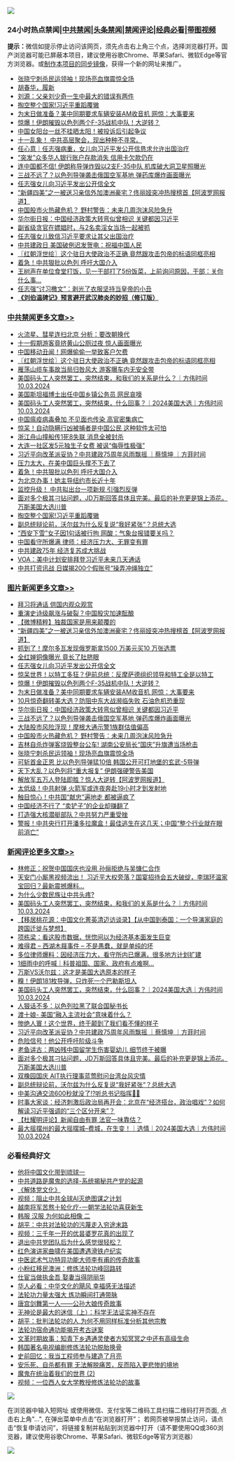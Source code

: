 ![](https://raw.githubusercontent.com/jsvpn/jsproxy/dev/64photo/fqnews-qr.jpg)

<div id="tt">
<h3>24小时热点禁闻|<a href="#%E4%B8%AD%E5%85%B1%E7%A6%81%E9%97%BB%E6%9B%B4%E5%A4%9A%E6%96%87%E7%AB%A0">中共禁闻</a>|<a href="#%E5%9B%BE%E7%89%87%E6%96%B0%E9%97%BB%E6%9B%B4%E5%A4%9A%E6%96%87%E7%AB%A0">头条禁闻</a>|<a href="#%E6%96%B0%E9%97%BB%E8%AF%84%E8%AE%BA%E6%9B%B4%E5%A4%9A%E6%96%87%E7%AB%A0">禁闻评论|<a href="#%E5%BF%85%E7%9C%8B%E7%BB%8F%E5%85%B8%E5%A5%BD%E6%96%87">经典必看</a>|<a href="https://696153.xyz/3" target="_blank">带图视频</a></h3>
<div><b>提示：</b>微信如提示停止访问该网页，须先点击右上角三个点，选择浏览器打开。国产浏览器可能已屏蔽本项目，建议使用谷歌Chrome、苹果Safari、微软Edge等官方浏览器。或<a href="%E5%88%B6%E4%BD%9Cgit%E7%A6%81%E9%97%BB%E9%95%9C%E5%83%8F.md">制作本项目的同步镜像</a>，获得一个新的网址来推广。</div>
<ul>

<li><a href="/topimagenews/20241003/2097110.md">张晓宁刺杀民运领袖！现场亮血旗震惊全场</a></li>
<li><a href="/baitai/20241004/2097357.md">胡春华，履新</a></li>
<li><a href="/baitai/20241003/2097094.md">刘源：父亲刘少奇一生中最大的错误有两件</a></li>
<li><a href="/cbnews/20241004/2097275.md">掏空整个国家!习近平重蹈覆辙</a></li>
<li><a href="/topimagenews/20241004/2097249.md">为末日做准备？美中同期要求车辆安装AM收音机 网惊：大事要来</a></li>
<li><a href="/topimagenews/20241004/2097274.md">惊爆！伊朗摧毁以色列两个F-35战机中队！大逆转？</a></li>
<li><a href="/cnnews/20241004/2097370.md">中国女阳台一丝不挂晒太阳！被投诉后引起争议</a></li>
<li><a href="/sohnews/20241004/2097208.md">十一乱象！ 中共高层聚会，现出种种不寻常。</a></li>
<li><a href="/baitai/20241004/2097207.md">任心意｜任志强病重，女儿向习近平发公开信恳求允许出国治疗</a></li>
<li><a href="/cnnews/20241004/2097237.md">“突发”众多华人银行账户存款消失 信用卡欠款仍在</a></li>
<li><a href="/cnnews/20241003/2097130.md">连中国都不信! 伊朗称导弹炸毁以2支F-35中队 机库破大洞卫星照曝光</a></li>
<li><a href="/topimagenews/20241003/2097174.md">三战不远了？以色列导弹袭击俄国空军基地 弹药库爆炸画面曝光</a></li>
<li><a href="/topimagenews/20241004/2097381.md">任志强女儿向习近平发出公开信全文</a></li>
<li><a href="/topimagenews/20241004/2097433.md">“新疆四美”之一被送习亲信外加澳洲豪宅？佟丽娅突冲热搜榜首【阿波罗网报道】</a></li>
<li><a href="/topimagenews/20241003/2097148.md">中国股市火热藏危机？ 野村警告：未来几周泡沫风险急升</a></li>
<li><a href="/topimagenews/20241003/2097175.md">华尔街日报：中国经济政策大转弯似曾相识 关键都因习近平</a></li>
<li><a href="/cnnews/20241004/2097395.md">副省级贪官在嫖娼时，与2名卖淫女当场一起被抓</a></li>
<li><a href="/baitai/20241004/2097286.md">任志强女儿致信习近平要求让其父出国治疗</a></li>
<li><a href="/cbnews/20241003/2097151.md">中共建政日 美国破例迟发贺电：祝福中国人民</a></li>
<li><a href="/cbnews/20241004/2097424.md">〖红朝浮世绘〗这个驻日大使政治不正确 竟然跟攻击包帝的标语同框亮相</a></li>
<li><a href="/cbnews/20241004/2097303.md">着急！中共狠批以色列 呼吁大国介入</a></li>
<li><a href="/baitai/20241003/2097104.md">王树声在单位食堂打饭，见一干部打了5份饭菜，上前询问原因，干部：关你什么事...</a></li>
<li><a href="/baitai/20241004/2097285.md">任志强“讨习檄文”：剥光了衣服坚持当皇帝的小丑</a></li>
<li><b><a href="/comments/20200207/1272816.md" target="_blank">《刘伯温碑记》预言避开武汉肺炎的妙招（修订版）</a></b></li>
</ul>
</div>

<div class="catlist">
<h3><a href="/cbnews/" target="_blank">中共禁闻</a><span><a href="/cbnews/" target="_blank" rel="nofollow">更多文章>></a></span></h3>
<ul>
<li><a href="/cbnews/20241004/2097466.md" target="_blank">火流星、彗星连扫北京 分析：要改朝换代</a></li>
<li><a href="/cbnews/20241004/2097465.md" target="_blank">十一假期游客竟挤黄山公厕过夜 惊人画面曝光</a></li>
<li><a href="/cbnews/20241004/2097436.md" target="_blank">中国移动丑闻！网爆偷偷一举致客户欠费</a></li>
<li><a href="/cbnews/20241004/2097424.md" target="_blank">〖红朝浮世绘〗这个驻日大使政治不正确 竟然跟攻击包帝的标语同框亮相</a></li>
<li><a href="/cbnews/20241004/2097419.md" target="_blank">雁荡山缆车事故当局归咎风大 游客曝车内无安全带</a></li>
<li><a href="/comments/20241004/2097417.md" target="_blank">美国码头工人突然罢工，突然结束，和我们的关系是什么？｜方伟时间 10.03.2024</a></li>
<li><a href="/cbnews/20241004/2097382.md" target="_blank">美国斯坦福博士出任中国乡镇公务员 网民哀嚎</a></li>
<li><a href="/comments/20241004/2097376.md" target="_blank">美国码头工人突然罢工，突然结束，什么回事？｜2024美国大选｜方伟时间 10.03.2024</a></li>
<li><a href="/cbnews/20241004/2097361.md" target="_blank">中国瘟疫病毒叠加 不见面也传染 高官密集病亡</a></li>
<li><a href="/cbnews/20241004/2097339.md" target="_blank">惊呆！自动隐瞒行凶被捕者是中国公民 这种软件太可怕</a></li>
<li><a href="/cbnews/20241004/2097338.md" target="_blank">浙江舟山撞船传1死8失联 消息全被封杀</a></li>
<li><a href="/cbnews/20241004/2097337.md" target="_blank">大连一社区发5元独生子女费 被讽“侮辱性极强”</a></li>
<li><a href="/comments/20241004/2097315.md" target="_blank">习近平向改革派妥协？中共建政75周年风雨飘摇 ｜蔡慎坤 ｜方菲时间</a></li>
<li><a href="/cbnews/20241004/2097304.md" target="_blank">压力太大，在美中国巨头撑不下去了</a></li>
<li><a href="/cbnews/20241004/2097303.md" target="_blank">着急！中共狠批以色列 呼吁大国介入</a></li>
<li><a href="/cbnews/20241004/2097302.md" target="_blank">为北京办事！她主导纽约市长近十年</a></li>
<li><a href="/cbnews/20241004/2097300.md" target="_blank">监控升级！ 中共拟出台一项新规 引强烈反弹</a></li>
<li><a href="/comments/20241004/2097299.md" target="_blank">面对多个极其刁钻问题，JD万斯回答具体且完美。最后的补充更是锦上添花。万斯美国大选川普</a></li>
<li><a href="/cbnews/20241004/2097275.md" target="_blank">掏空整个国家!习近平重蹈覆辙</a></li>
<li><a href="/comments/20241004/2097245.md" target="_blank">副总统辩论前，沃尔兹为什么反复说“我好紧张“？总统大选</a></li>
<li><a href="/cbnews/20241004/2097229.md" target="_blank">“西安下雪”女子因1句话被行拘 网酸：气象台报错要关吗？</a></li>
<li><a href="/cbnews/20241004/2097228.md" target="_blank">中国看守所爆满 律师：经济压力大、无罪变有罪</a></li>
<li><a href="/cbnews/20241004/2097219.md" target="_blank">中共建政75年 经济复苏成大挑战</a></li>
<li><a href="/cbnews/20241003/2097187.md" target="_blank">VOA：美中计划安排拜登习近平未来几天通话</a></li>
<li><a href="/cbnews/20241003/2097176.md" target="_blank">中共打资讯战 日媒揭200个假账号“操弄冲绳独立”</a></li>

</ul>
</div>
<div class="catlist">
<h3><a href="/topimagenews/" target="_blank">图片新闻</a><span><a href="/topimagenews/" target="_blank" rel="nofollow">更多文章>></a></span></h3>
<ul>
<li><a href="/topimagenews/20241004/2097443.md" target="_blank">拜习将通话 供国内观众观赏</a></li>
<li><a href="/topimagenews/20241004/2097435.md" target="_blank">重演史诗级飙涨与破裂？中国股灾加速酝酿</a></li>
<li><a href="/topimagenews/20241004/2097434.md" target="_blank">【微博精粹】独裁国家是用来颠覆的</a></li>
<li><a href="/topimagenews/20241004/2097433.md" target="_blank">“新疆四美”之一被送习亲信外加澳洲豪宅？佟丽娅突冲热搜榜首【阿波罗网报道】</a></li>
<li><a href="/topimagenews/20241004/2097432.md" target="_blank">抓到了！摩尔多瓦发现俄罗斯拿1500 万美元买10 万张选票</a></li>
<li><a href="/topimagenews/20241004/2097431.md" target="_blank">全红婵铜像曝光 竟长了肚脐眼</a></li>
<li><a href="/topimagenews/20241004/2097381.md" target="_blank">任志强女儿向习近平发出公开信全文</a></li>
<li><a href="/topimagenews/20241004/2097360.md" target="_blank">惊呆世界！以特工多狂？伊前总统：反摩萨德组织领导和特工全是以特工</a></li>
<li><a href="/topimagenews/20241004/2097274.md" target="_blank">惊爆！伊朗摧毁以色列两个F-35战机中队！大逆转？</a></li>
<li><a href="/topimagenews/20241004/2097249.md" target="_blank">为末日做准备？美中同期要求车辆安装AM收音机 网惊：大事要来</a></li>
<li><a href="/topimagenews/20241003/2097186.md" target="_blank">10月惊奇翻转美大选？防阻中东大战濒临失败 石油危机恐重现</a></li>
<li><a href="/topimagenews/20241003/2097175.md" target="_blank">华尔街日报：中国经济政策大转弯似曾相识 关键都因习近平</a></li>
<li><a href="/topimagenews/20241003/2097174.md" target="_blank">三战不远了？以色列导弹袭击俄国空军基地 弹药库爆炸画面曝光</a></li>
<li><a href="/topimagenews/20241003/2097173.md" target="_blank">大陆股市风险浮现！摩根大通示警1族群估值偏高</a></li>
<li><a href="/topimagenews/20241003/2097148.md" target="_blank">中国股市火热藏危机？ 野村警告：未来几周泡沫风险急升</a></li>
<li><a href="/topimagenews/20241003/2097147.md" target="_blank">吉林自杀炸弹客烧毁整台公车! 湖南公安局长“国庆”升旗遭当场枪击</a></li>
<li><a href="/topimagenews/20241003/2097110.md" target="_blank">张晓宁刺杀民运领袖！现场亮血旗震惊全场</a></li>
<li><a href="/topimagenews/20241003/2097013.md" target="_blank">可斩首金正恩 比以色列导弹猛10倍 韩国公开可打地堡的玄武-5导弹</a></li>
<li><a href="/topimagenews/20241003/2096937.md" target="_blank">天下大乱？以色列将“重大报复” 伊朗强硬警告美国</a></li>
<li><a href="/topimagenews/20241003/2096936.md" target="_blank">解放军五万人登陆即胜？惊人大逆转【阿波罗网报道】</a></li>
<li><a href="/topimagenews/20241003/2096934.md" target="_blank">太低级！中共射弹 火箭军或连夜奔赴19小时才到发射地</a></li>
<li><a href="/topimagenews/20241003/2096913.md" target="_blank">触目惊心！中共国“献忠”遍地走 都被逼疯了</a></li>
<li><a href="/topimagenews/20241003/2096912.md" target="_blank">中国经济不行了 “卖铲子”的企业却赚翻了</a></li>
<li><a href="/topimagenews/20241003/2096911.md" target="_blank">打造强大核潜艇部队？中共努力严重受挫</a></li>
<li><a href="/topimagenews/20241003/2096836.md" target="_blank">警报！中共央行打开潘多拉魔盒！最佳逃生在这几天；中国“整个行业就在眼前消亡”</a></li>

</ul>
</div>
<div class="catlist">
<h3><a href="/comments/" target="_blank">新闻评论</a><span><a href="/comments/" target="_blank" rel="nofollow">更多文章>></a></span></h3>
<ul>
<li><a href="/comments/20241004/2097454.md" target="_blank">林修正：祝贺中国国庆也没用 孙俪拒绝与吴慷仁合作</a></li>
<li><a href="/comments/20241004/2097441.md" target="_blank">天安门小厮黑视频流出！ 习近平大权旁落？国宴招待会五大破绽，李瑞环温家宝回归？最新震撼爆料…</a></li>
<li><a href="/comments/20241004/2097437.md" target="_blank">为什么少数民族让中共头疼?</a></li>
<li><a href="/comments/20241004/2097417.md" target="_blank">美国码头工人突然罢工，突然结束，和我们的关系是什么？｜方伟时间 10.03.2024</a></li>
<li><a href="/comments/20241004/2097414.md" target="_blank">【移居桃花源：中国文化菁英清迈访谈录】【从中国到泰国：一个导演家庭的跨国迁徙与梦想】</a></li>
<li><a href="/comments/20241004/2097391.md" target="_blank">项栋梁：看这股市数据，恍惚间以为经济基本面发生巨变</a></li>
<li><a href="/comments/20241004/2097390.md" target="_blank">难得君 &#8211; 西湖木屐事件 &#8211; 不是愚蠢，就是单纯的坏</a></li>
<li><a href="/comments/20241004/2097389.md" target="_blank">多位律师爆料：因经济压力大，看守所内已爆满，很多地方计划扩建</a></li>
<li><a href="/comments/20241004/2097388.md" target="_blank">1细雨中的呼喊｜科普祖国、国家、政府有点难啊…</a></li>
<li><a href="/comments/20241004/2097387.md" target="_blank">万斯VS沃尔兹：这才是美国大选原本的样子</a></li>
<li><a href="/comments/20241004/2097386.md" target="_blank">糗！伊朗181枚导弹，只炸死一个巴勒斯坦人</a></li>
<li><a href="/comments/20241004/2097376.md" target="_blank">美国码头工人突然罢工，突然结束，什么回事？｜2024美国大选｜方伟时间 10.03.2024</a></li>
<li><a href="/comments/20241004/2097365.md" target="_blank">人狠话不多：以色列拉黑了联合国秘书长</a></li>
<li><a href="/comments/20241004/2097364.md" target="_blank">渡十娘- 美国“融入主流社会”意味着什么？</a></li>
<li><a href="/comments/20241004/2097363.md" target="_blank">惨绝人寰！这个世界，终于颠到了我们看不懂的样子</a></li>
<li><a href="/comments/20241004/2097315.md" target="_blank">习近平向改革派妥协？中共建政75周年风雨飘摇 ｜蔡慎坤 ｜方菲时间</a></li>
<li><a href="/comments/20241004/2097310.md" target="_blank">危险信号！他公开呼吁阶级斗争</a></li>
<li><a href="/comments/20241004/2097309.md" target="_blank">老鱼讲古：两凶残中国留学生伤害婴幼儿 细节终于被曝</a></li>
<li><a href="/comments/20241004/2097299.md" target="_blank">面对多个极其刁钻问题，JD万斯回答具体且完美。最后的补充更是锦上添花。万斯美国大选川普</a></li>
<li><a href="/comments/20241004/2097263.md" target="_blank">双橡园国庆 AIT执行理事蓝莺慰问台湾台风灾情</a></li>
<li><a href="/comments/20241004/2097245.md" target="_blank">副总统辩论前，沃尔兹为什么反复说“我好紧张“？总统大选</a></li>
<li><a href="/comments/20241003/2097185.md" target="_blank">中美沟通交流600秒就没了⁉️听总书记指挥😵‍💫</a></li>
<li><a href="/comments/20241003/2097181.md" target="_blank">时事大家谈：经济刺激后政治局再开会：北京在“经济搭台，政治唱戏”？如何解读习近平强调的“三个区分开来”？</a></li>
<li><a href="/comments/20241003/2097178.md" target="_blank">【杜耀明评论】新闻自由有罪 法官一味靠估？</a></li>
<li><a href="/comments/20241003/2097149.md" target="_blank">最大摇摆州的最大摇摆城&#8211;费城，在生变！｜选情｜2024美国大选｜方伟时间 10.03.2024</a></li>

</ul>
</div>

<div class="catlist">
<h3>必看经典好文</h3>
<ul>
<li><a href="/bannedvideo/20220425/1724098.md" target="_blank">他将中国文化带到琉球一</a></li>
<li><a href="/comments/20181209/1044543.md" target="_blank">中共道路是魔鬼的选择-系统揭秘共产党的起源</a></li>
<li><a href="/bookwiki/20130610/138400.md" target="_blank">《解体党文化》</a></li>
<li><a href="/comments/20201221/1451945.md" target="_blank">视频：阻止中共全球AI灭绝图谋之计划</a></li>
<li><a href="/comments/20200123/1263458.md" target="_blank">越南将军苦熬十轮化疗-一朝学法轮功喜获新生</a></li>
<li><a href="/bannedvideo/20220321/1707657.md" target="_blank">韩服 汉服 为何如此相像 二</a></li>
<li><a href="/cbnews/20200720/1363328.md" target="_blank">胡平：中共对法轮功的污蔑走入穷途末路</a></li>
<li><a href="/aomi/qiwen/20151223/484507.md" target="_blank">视频：三千年一开的优昙婆罗花真的出现了</a></li>
<li><a href="/comments/20220806/1768236.md" target="_blank">退出中共党团队后为什么感觉很轻松？</a></li>
<li><a href="/lishi/20140517/664349.md" target="_blank">红色演讲家曲啸在美国遭遇滑铁卢纪实</a></li>
<li><a href="/comments/20210810/1603664.md" target="_blank">中医武术气功特异功能大师李有甫的传奇故事</a></li>
<li><a href="/aomi/life/20210719/1589642.md" target="_blank">小粉红移民澳洲：修炼法轮功峰回路转</a></li>
<li><a href="/lifebaike/20161111/612348.md" target="_blank">仕宦当做执金吾 娶妻当得阴丽华</a></li>
<li><a href="/comments/20220220/1694796.md" target="_blank">华人必看：中华文化的飓风 幸福感无法描述</a></li>
<li><a href="/cbnews/20200816/1381005.md" target="_blank">法轮功力量太强大 炼功瞬间打通带脉</a></li>
<li><a href="/comments/20220902/1779609.md" target="_blank">唐宫剑舞第一人——公孙大娘传奇故事</a></li>
<li><a href="/lifebaike/20180527/948531.md" target="_blank">无神论是最大的迷信（上）：科学无法证实神不存在</a></li>
<li><a href="/comments/20240820/2076774.md" target="_blank">胡平：批判法轮功的人,为何不用同样标准分析其他宗教</a></li>
<li><a href="/tculture/20121025/73079.md" target="_blank">法轮功宿命通功能揭开考古谜案</a></li>
<li><a href="/comments/20200308/1290079.md" target="_blank">文革时期故事：知青下乡遇通灵使者方知冥冥之中还有高级生命</a></li>
<li><a href="/comments/20210805/1600200.md" target="_blank">韩国著名电视编剧修炼法轮功脱胎换骨</a></li>
<li><a href="/aomi/history/20141104/323033.md" target="_blank">史前回忆：我当工程师参与建造了月亮</a></li>
<li><a href="/topimagenews/20180409/925880.md" target="_blank">安乐死、自杀都有罪 无法解脱痛苦，反而陷入更悲惨的境地</a></li>
<li><a href="/topimagenews/20180520/944940.md" target="_blank">魔鬼在统治着我们的世界 (2)</a></li>
<li><a href="/comments/20220529/1739017.md" target="_blank">视频：一位西人女大学教授修炼法轮功的故事</a></li>

</ul>
</div>

![](https://raw.githubusercontent.com/jsvpn/jsproxy/dev/64photo/fqnews-qr.jpg)

在浏览器中输入短网址 或使用微信、支付宝等二维码工具扫描二维码打开页面, 点击右上角"...", 在弹出菜单中点击“在浏览器打开”； 若网页被举报禁止访问，请点击“恢复申请访问”，将链接复制并粘贴到浏览器中打开（请不要使用QQ或360浏览器，建议使用谷歌Chrome、苹果Safari、微软Edge等官方浏览器）

![](https://raw.githubusercontent.com/jsvpn/jsproxy/dev/64photo/wx.jpg)